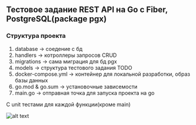 ## Тестовое задание REST API на Go с Fiber, PostgreSQL(package pgx)

### Структура проекта
1. database -> соедение с бд
2. handlers -> котроллеры запросов CRUD
3. migrations -> сама миграция для бд pgx
4. models -> структура тестового задания TODO
5. docker-compose.yml -> контейнер для локальной разработки, образ базы данных
6. go.mod & go.sum -> установочные зависемости
7. main.go -> отправная точка для запуска проекта на go

С unit тестами для каждой функции(кроме main)

![alt text](https://github.com/Jshellz/todo-restapi/tree/main/photo)
